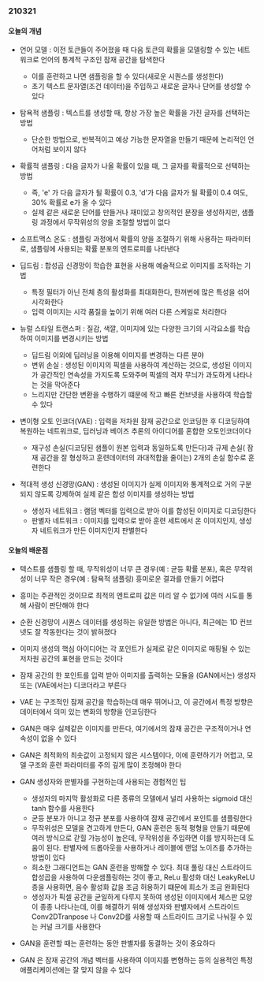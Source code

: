 ### 210321

#### 오늘의 개념

* 언어 모델 : 이전 토큰들이 주어졌을 때 다음 토큰의 확률을 모델링할 수 있는 네트워크로 언어의 통계적 구조인 잠재 공간을 탐색한다
  * 이를 훈련하고 나면 샘플링을 할 수 있다(새로운 시퀀스를 생성한다)
  * 초기 텍스트 문자열(조건 데이터)을 주입하고 새로운 글자나 단어를 생성할 수 있다 

* 탐욕적 샘플링 : 텍스트를 생성할 때, 항상 가장 높은 확률을 가진 글자를 선택하는 방법
  * 단순한 방법으로, 반복적이고 예상 가능한 문자열을 만들기 때문에 논리적인 언어처럼 보이지 않다

* 확률적 샘플링 : 다음 글자가 나올 확률이 있을 때, 그 글자를 확률적으로 선택하는 방법
  * 즉, 'e' 가 다음 글자가 될 확률이 0.3, 'd'가 다음 글자가 될 확률이 0.4 여도, 30% 확률로 e가 올 수 있다
  * 실제 같은 새로운 단어를 만들거나 재미있고 창의적인 문장을 생성하지만, 샘플링 과정에서 무작위성의 양을 조절할 방법이 없다

* 소프트맥스 온도 : 샘플링 과정에서 확률의 양을 조절하기 위해 사용하는 파라미터로, 샘플링에 사용되는 확률 분포의 엔트로피를 나타낸다

* 딥드림 : 합성곱 신경망이 학습한 표현을 사용해 예술적으로 이미지를 조작하는 기법
  * 특정 필터가 아닌 전체 층의 활성화를 최대화한다, 한꺼번에 많은 특성을 섞어 시각화한다
  * 입력 이미지는 시각 품질을 높이기 위해 여러 다른 스케일로 처리한다

* 뉴럴 스타일 트랜스퍼 : 질감, 색깔, 이미지에 있는 다양한 크기의 시각요소를 학습하여 이미지를 변경시키는 방법
  * 딥드림 이외에 딥러닝을 이용해 이미지를 변경하는 다른 분야
  * 변위 손실 : 생성된 이미지의 픽셀을 사용하여 계산하는 것으로, 생성된 이미지가 공간적인 연속성을 가지도록 도와주며 픽셀의 격자 무늬가 과도하게 나타나는 것을 막아준다
  * 느리지만 간단한 변환을 수행하기 떄문에 작고 빠른 컨브넷을 사용하여 학습할 수 있다

* 변이형 오토 인코더(VAE) : 입력을 저차원 잠재 공간으로 인코딩한 후 디코딩하여 복원하는 네트워크로, 딥러닝과 베이즈 추론의 아이디어를 혼합한 오토인코더이다
  * 재구성 손실(디코딩된 샘플이 원본 입력과 동일하도록 만든다)과 규제 손실( 잠재 공간을 잘 형성하고 훈련데이터의 과대적합을 줄이는) 2개의 손실 함수로 훈련한다

* 적대적 생성 신경망(GAN) : 생성된 이미지가 실제 이미지와 통계적으로 거의 구분되지 않도록 강제하여 실제 같은 합성 이미지를 생성하는 방법
  * 생성자 네트워크 : 램덤 벡터를 입력으로 받아 이를 합성된 이미지로 디코딩한다
  * 판별자 네트워크 : 이미지를 입력으로 받아 훈련 세트에서 온 이미지인지, 생성자 네트워크가 만든 이미지인지 판별한다 

#### 오늘의 배운점

* 텍스트를 샘플링 할 때, 무작위성이 너무 큰 경우(예 : 균등 확률 분포), 혹은 무작위성이 너무 작은 경우(예 : 탐욕적 샘플링) 흥미로운 결과를 만들기 어렵다

* 흥미는 주관적인 것이므로 최적의 엔트로피 값은 미리 알 수 없기에 여러 시도를 통해 사람이 판단해야 한다

* 순환 신경망이 시퀀스 데이터를 생성하는 유일한 방법은 아니다, 최근에는 1D 컨브넷도 잘 작동한다는 것이 밝혀졌다

* 이미지 생성의 핵심 아이디어는 각 포인트가 실제로 같은 이미지로 매핑될 수 있는 저차원 공간의 표현을 만드는 것이다

* 잠재 공간의 한 포인트를 입력 받아 이미지를 출력하는 모듈을 (GAN에서는) 생성자 또는 (VAE에서는) 디코더라고 부른다

* VAE 는 구조적인 잠재 공간을 학습하는데 매우 뛰어나고, 이 공간에서 특정 방향은 데이터에서 의미 있는 변화의 방향을 인코딩한다

* GAN은 매우 실제같은 이미지를 만든다, 여기에서의 잠재 공간은 구조적이거나 연속성이 없을 수 있다

* GAN은 최적화의 최솟값이 고정되지 않은 시스템이다, 이에 훈련하기가 어렵고, 모델 구조와 훈련 파라미터를 주의 깊게 많이 조정해야 한다

* GAN 생성자와 판별자를 구현하는데 사용되는 경험적인 팁
  * 생성자의 마지막 활성화로 다른 종류의 모델에서 널리 사용하는 sigmoid 대신 tanh 함수를 사용한다
  * 균등 분포가 아니고 정규 분포를 사용하여 잠재 공간에서 포인트를 샘플링한다
  * 무작위성은 모델을 견고하게 만든다, GAN 훈련은 동적 평형을 만들기 때문에 여러 방식으로 갇힐 가능성이 높은데, 무작위성을 주입하면 이를 방지하는데 도움이 된다. 판별자에 드롭아웃을 사용하거나 레이블에 랜덤 노이즈를 추가하는 방법이 있다
  * 희소한 그래디언트는 GAN 훈련을 방해할 수 있다. 최대 풀링 대신 스트라이드 합성곱을 사용하여 다운샘플링하는 것이 좋고, ReLu 활성화 대신 LeakyReLU 층을 사용하면, 음수 활성화 값을 조금 허용하기 떄문에 희소가 조금 완화된다
  * 생성자가 픽셀 공간을 균일하게 다루지 못하여 생성된 이미지에서 체스판 모양이 종종 나타나는데, 이를 해결하기 위해 생성자와 판별자에서 스트라이드 Conv2DTranpose 나 Conv2D를 사용할 때 스트라이드 크기로 나눠질 수 있는 커널 크기를 사용한다

 * GAN을 훈련할 때는 훈련하는 동안 판별자를 동결하는 것이 중요하다

* GAN 은 잠재 공간의 개념 벡터를 사용하여 이미지를 변형하는 등의 실용적인 특정 애플리케이션에는 잘 맞지 않을 수 있다
